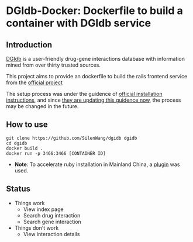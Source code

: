 # DGIdb-Docker: Dockerfile to build a container with DGIdb service

## Introduction
[DGIdb](https://dgidb.org/) is a user-friendly drug-gene interactions database with information mined from over thirty trusted sources.

This project aims to provide an dockerfile to build the rails frontend service from the [official project](https://github.com/dgidb/dgidb)

The setup process was under the guidence of [official installation instructions](https://github.com/dgidb/dgidb/blob/master/INSTALL-LINUX), and since [they are updating this guidence now](https://github.com/dgidb/dgidb/pull/575), the process may be changed in the future.


## How to use

```
git clone https://github.com/SilenWang/dgidb dgidb
cd dgidb
docker build .
docker run -p 3466:3466 [CONTAINER ID]
```

- **Note**: To accelerate ruby installation in Mainland China, a [plugin](https://github.com/andorchen/rbenv-china-mirror.git) was used.

## Status
- Things work
  + View index page
  + Search drug interaction
  + Search gene interaction
- Things don't work
  + View interaction details